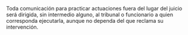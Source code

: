 Toda comunicación para practicar actuaciones fuera del lugar del juicio será dirigida, sin intermedio alguno, al tribunal o funcionario a quien corresponda ejecutarla, aunque no dependa del que reclama su intervención.